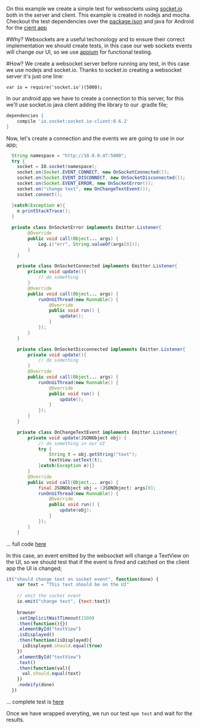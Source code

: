 On this example we create a simple test for websockets using [socket.io](http://socket.io/) both in the server and client. This example is created in nodejs and mocha. Checkout the test dependencies over the [package.json](https://github.com/Urucas/AppiumTests/blob/master/socketio/package.json) and java for Android for the [cient app](https://github.com/Urucas/AppiumTests/tree/master/android-app/AppiumTests)

#Why?
Websockets are a useful techonology and to ensure their correct implementation we should create tests, in this case our web sockets events will change our UI, so we use [appium](appium.io) for functional testing. 

#How?
We create a websocket server before running any test, in this case we use nodejs and socket.io. Thanks to socket.io creating a websocket server it's just one line: 
```nodejs
var io = require('socket.io')(5000);
```

In our android app we have to create a connection to this server, for this we'll use socket.io java client adding the library to our .gradle file;

```gradle
dependencies {
    compile 'io.socket:socket.io-client:0.6.2'
}
```

Now, let's create a connection and the events we are going to use in our app;
```java
  String namespace = "http://10.0.0.47:5000";
  try {
    socket = IO.socket(namespace);
    socket.on(Socket.EVENT_CONNECT, new OnSocketConnected());
    socket.on(Socket.EVENT_DISCONNECT, new OnSocketDisconnected());
    socket.on(Socket.EVENT_ERROR, new OnSocketError());
    socket.on("change text", new OnChangeTextEvent());
    socket.connect();

  }catch(Exception e){
    e.printStackTrace();
  }
  
  private class OnSocketError implements Emitter.Listener{
        @Override
        public void call(Object... args) {
            Log.i("err", String.valueOf(args[0]));
        }
    }

    private class OnSocketConnected implements Emitter.Listener{
        private void update(){
            // do something
        }
        @Override
        public void call(Object... args) {
            runOnUiThread(new Runnable() {
                @Override
                public void run() {
                    update();
                }
            });
        }
    }

    private class OnSocketDisconnected implements Emitter.Listener{
        private void update(){
            // do something
        }
        @Override
        public void call(Object... args) {
            runOnUiThread(new Runnable() {
                @Override
                public void run() {
                    update();
                }
            });
        }
    }

    private class OnChangeTextEvent implements Emitter.Listener{
        private void update(JSONObject obj) {
            // do something in our UI
            try {
                String t = obj.getString("text");
                textView.setText(t);
            }catch(Exception e){}
        }
        @Override
        public void call(Object... args) {
            final JSONObject obj = (JSONObject) args[0];
            runOnUiThread(new Runnable() {
                @Override
                public void run() {
                    update(obj);
                }
            });
        }
    }
```
... full code [here](https://github.com/Urucas/AppiumTests/blob/master/android-app/AppiumTests/app/src/main/java/com/urucas/appiumtests/activities/SocketIOActivity.java)

In this case, an event emitted by the websocket will change a TextView on the UI, so we should test that if the event is fired and catched on the client app the UI is changed;

```javascript
it("should change text on socket event", function(done) {
    var text = "This text should be on the UI"
    
    // emit the socket event 
    io.emit("change text", {text:text})
    
    browser
    .setImplicitWaitTimeout(1500)
    .then(function(){})
    .elementById("textView")
    .isDisplayed()
    .then(function(isDisplayed){
      isDisplayed.should.equal(true)
    })
    .elementById("textView")
    .text()
    .then(function(val){
      val.should.equal(text)
    })
    .nodeify(done)
  })
  ```
... complete test is [here](https://github.com/Urucas/AppiumTests/blob/master/socketio/tests/test.js)

Once we have wrapped everyting, we run our test ```npm test``` and wait for the results. 
